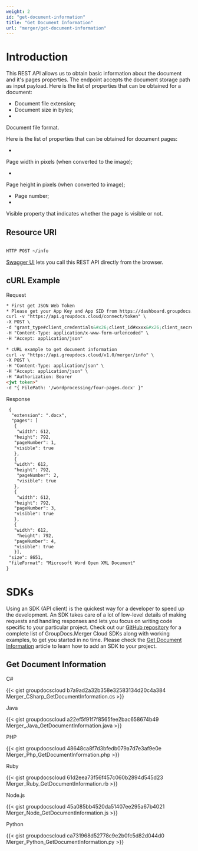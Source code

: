 ```yaml
---
weight: 2
id: "get-document-information"
title: "Get Document Information"
url: "merger/get-document-information"
---
```







# Introduction #

This REST API allows us to obtain basic information about the document and it's pages properties. The endpoint accepts the document storage path as input payload.
Here is the list of properties that can be obtained for a document:

* Document file extension;
* Document size in bytes;
* 
Document file format.


Here is the list of properties that can be obtained for document pages:

* 
Page width in pixels (when converted to the image);

* 
Page height in pixels (when converted to image);

* Page number;
* 
Visible property that indicates whether the page is visible or not.


## Resource URI ##

```html 

HTTP POST ~/info

 ```

[Swagger UI](https://apireference.groupdocs.cloud/merger/#/Info/GetInfo) lets you call this REST API directly from the browser.  

## cURL Example ##



 


 Request

```html 
* First get JSON Web Token
* Please get your App Key and App SID from https://dashboard.groupdocs.cloud/#/apps. Kindly place App Key in "client_secret" and App SID in "client_id" argument.
curl -v "https://api.groupdocs.cloud/connect/token" \
-X POST \
-d "grant_type#client_credentials&#x26;client_id#xxxx&#x26;client_secret#xxxx" \
-H "Content-Type: application/x-www-form-urlencoded" \
-H "Accept: application/json"
 
* cURL example to get document information
curl -v "https://api.groupdocs.cloud/v1.0/merger/info" \
-X POST \
-H "Content-Type: application/json" \
-H "Accept: application/json" \
-H "Authorization: Bearer 
<jwt token>"
-d "{ FilePath: '/wordprocessing/four-pages.docx' }"


 ```


 Response

```html 
 {
  "extension": ".docx",
  "pages": [
   {
    "width": 612,
   "height": 792,
   "pageNumber": 1,
   "visible": true
   },
   {
   "width": 612,
   "height": 792,
    "pageNumber": 2,
    "visible": true
   },
   {
    "width": 612,
   "height": 792,
   "pageNumber": 3,
   "visible": true
   },
   {
   "width": 612,
    "height": 792,
   "pageNumber": 4,
   "visible": true
   }],
 "size": 8651,
 "fileFormat": "Microsoft Word Open XML Document"
}
 ```





# SDKs #

Using an SDK (API client) is the quickest way for a developer to speed up the development. An SDK takes care of a lot of low-level details of making requests and handling responses and lets you focus on writing code specific to your particular project. Check out our [GitHub repository](https://github.com/groupdocs-merger-cloud) for a complete list of GroupDocs.Merger Cloud SDKs along with working examples, to get you started in no time. Please check the [Get Document Information](https://apireference.groupdocs.cloud/merger/#/Info/GetInfo) article to learn how to add an SDK to your project.


## Get Document Information ##


 C#

{{< gist groupdocscloud b7a9ad2a32b358e32583134d20c4a384 Merger_CSharp_GetDocumentInformation.cs >}}




 Java

{{< gist groupdocscloud a22ef5f91f7f8565fee2bac658674b49 Merger_Java_GetDocumentInformation.java >}}




 PHP

{{< gist groupdocscloud 48648ca8f7d3bfedb079a7d7e3af9e0e Merger_Php_GetDocumentInformation.php >}}




 Ruby

{{< gist groupdocscloud 61d2eea73f56f457c060b2894d545d23 Merger_Ruby_GetDocumentInformation.rb >}}




 Node.js

{{< gist groupdocscloud 45a085bb4520da51407ee295a67b4021 Merger_Node_GetDocumentInformation.js >}}




 Python

{{< gist groupdocscloud ca731968d52778c9e2b0fc5d82d044d0 Merger_Python_GetDocumentInformation.py >}}






